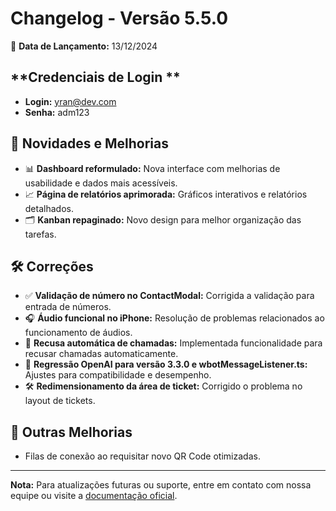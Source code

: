 # Changelog - Versão 5.5.0

📅 **Data de Lançamento:** 13/12/2024

## **Credenciais de Login **

- **Login:** yran@dev.com  
- **Senha:** adm123  

## 📌 **Novidades e Melhorias**

- 📊 **Dashboard reformulado:** Nova interface com melhorias de usabilidade e dados mais acessíveis.
- 📈 **Página de relatórios aprimorada:** Gráficos interativos e relatórios detalhados.
- 🗂 **Kanban repaginado:** Novo design para melhor organização das tarefas.

## 🛠 **Correções**

- ✅ **Validação de número no ContactModal:** Corrigida a validação para entrada de números.
- 🎧 **Áudio funcional no iPhone:** Resolução de problemas relacionados ao funcionamento de áudios.
- 📵 **Recusa automática de chamadas:** Implementada funcionalidade para recusar chamadas automaticamente.
- 🔄 **Regressão OpenAI para versão 3.3.0 e wbotMessageListener.ts:** Ajustes para compatibilidade e desempenho.
- 🛠 **Redimensionamento da área de ticket:** Corrigido o problema no layout de tickets.

## 📲 **Outras Melhorias**

- Filas de conexão ao requisitar novo QR Code otimizadas.

---

**Nota:** Para atualizações futuras ou suporte, entre em contato com nossa equipe ou visite a [documentação oficial](https://demo.yranolv.dev.br).
